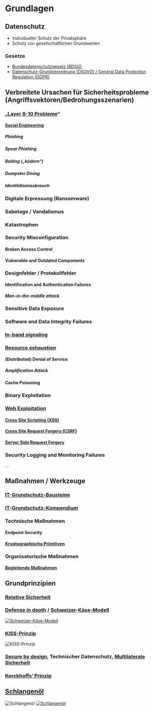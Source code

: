 # Grundlagen

## Datenschutz

* Individueller Schutz der Privatsphäre
* Schutz von gesellschaftlichen Grundwerten

### Gesetze

* [Bundesdatenschutzgesetz (BDSG)](https://www.bmi.bund.de/DE/themen/verfassung/datenschutz/bundesdatenschutzgesetz/bundesdatenschutzgesetz-node.html)
* [Datenschutz-Grundverordnung (DSGVO) / General Data Protection Regulation (GDPR)](https://www.bmj.de/DE/themen/digitales/DSGVO/DSGVO_node.html)


## Verbreitete Ursachen für Sicherheitsprobleme (Angriffsvektoren/Bedrohungsszenarien)

### „[Layer 8-10 Probleme](https://de.wikipedia.org/wiki/Layer_8)“

#### [**Social Engineering**](https://de.wikipedia.org/wiki/Social_Engineering_%28Sicherheit%29)

##### **Phishing**

##### **Spear Phishing**

##### **Baiting** („ködern“)

##### **Dumpster Diving**

##### **Identitätsmissbrauch**

### **Digitale Erpressung** (Ransomware)

### **Sabotage** / **Vandalismus**

### **Katastrophen**

### Security Misconfiguration

#### Broken Access Control 

#### Vulnerable and Outdated Components 

### Designfehler / Protokollfehler

#### Identification and Authentication Failures 

##### Man-in-the-middle attack

### Sensitive Data Exposure

### Software and Data Integrity Failures

### [In-band signaling](https://en.wikipedia.org/wiki/In-band_signaling)

### [Resource exhaustion](https://en.wikipedia.org/wiki/Resource_exhaustion_attack)

#### (Distributed) Denial of Service

##### Amplification Attack

#### Cache Poisoning

### Binary Exploitation

### [Web Exploitation](https://owasp.org/www-project-top-ten/)

#### [Cross Site Scripting (XSS)](https://owasp.org/www-community/attacks/xss/)

#### [Cross Site Request Forgery (CSRF)](https://owasp.org/www-community/attacks/csrf)

#### [Server Side Request Forgery](https://owasp.org/www-community/attacks/Server_Side_Request_Forgery)

### Security Logging and Monitoring Failures
…


## Maßnahmen / Werkzeuge

### [IT-Grundschutz-Bausteine](https://www.bsi.bund.de/DE/Themen/Unternehmen-und-Organisationen/Standards-und-Zertifizierung/IT-Grundschutz/IT-Grundschutz-Kompendium/IT-Grundschutz-Bausteine/Bausteine_Download_Edition_node.html)

### [IT-Grundschutz-Kompendium](https://www.bsi.bund.de/SharedDocs/Downloads/DE/BSI/Grundschutz/Kompendium/IT_Grundschutz_Kompendium_Edition2023.pdf?__blob=publicationFile&v=4#download=1)

### Technische Maßnahmen

#### Endpoint Security

#### [Kryptographische Primitiven](https://de.wikipedia.org/wiki/Kryptographisches_Primitiv)

### Organisatorische Maßnahmen

#### [Begleitende Maßnahmen](https://www.bsi.bund.de/DE/Themen/Unternehmen-und-Organisationen/Standards-und-Zertifizierung/IT-Grundschutz/Zertifizierte-Informationssicherheit/IT-Grundschutzschulung/Online-Kurs-IT-Grundschutz/Lektion_8_Umsetzungsplanung/Lektion_8_04/Lektion_8_04_node.html)


## Grundprinzipien

### [Relative Sicherheit](https://de.wikipedia.org/wiki/Sicherheit#Sicherheit_als_relativer_Zustand)

### [Defense in depth](https://en.wikipedia.org/wiki/Defense_in_depth_(computing)) / [Schweizer-Käse-Modell](https://de.wikipedia.org/wiki/Schweizer-K%C3%A4se-Modell)

[![Schweizer-Käse-Modell](https://upload.wikimedia.org/wikipedia/commons/e/e8/Swiss_cheese_model_of_accident_causation.png)](https://de.wikipedia.org/wiki/Schweizer-K%C3%A4se-Modell)

### [KISS-Prinzip](https://de.wikipedia.org/wiki/KISS-Prinzip)

![KISS-Prinzip](https://upload.wikimedia.org/wikipedia/commons/thumb/f/f1/Keep_it_Simple.jpg/1024px-Keep_it_Simple.jpg)

### [Secure by design](https://en.wikipedia.org/wiki/Secure_by_design), Technischer Datenschutz, [Multilaterale Sicherheit](https://de.wikipedia.org/wiki/Multilaterale_Sicherheit)

### [Kerckhoffs’ Prinzip](https://de.wikipedia.org/wiki/Kerckhoffs%E2%80%99_Prinzip)


## [Schlangenöl](https://de.wikipedia.org/wiki/Schlangen%C3%B6l)
![Schlangenöl](http://cdn.history.com/sites/2/2017/09/snake_oil_DHNWXP.jpg)
[![Schlangenöl](https://upload.wikimedia.org/wikipedia/commons/thumb/5/50/Snake-oil_salesman_Professor_Thaddeus_Schmidlap_at_Enchanted_Springs_Ranch%2C_Boerne%2C_Texas%2C_USA_28650a.jpg/800px-Snake-oil_salesman_Professor_Thaddeus_Schmidlap_at_Enchanted_Springs_Ranch%2C_Boerne%2C_Texas%2C_USA_28650a.jpg)](https://de.wikipedia.org/wiki/Schlangen%C3%B6l)
